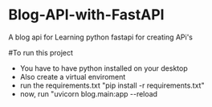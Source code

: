 # Blog-API-with-FastAPI
A blog api for Learning python fastapi for creating APi's 


#To run this project
 - You have to have python installed on your desktop
  - Also create a virtual enviroment
  - run the requirements.txt "pip install -r requirements.txt"
  - now, run "uvicorn blog.main:app --reload
